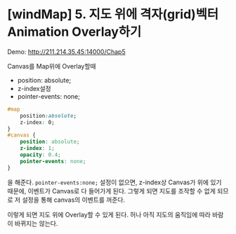# [windMap] 5. 지도 위에 격자(grid)벡터 Animation Overlay하기

Demo: http://211.214.35.45:14000/Chap5

Canvas를 Map위에 Overlay할때 

* position: absolute;
* z-index설정
* pointer-events: none;  

```css
#map
    position:absolute;
    z-index: 0;
}
#canvas {
    position: absolute;
    z-index: 1;
    opacity: 0.4;
    pointer-events: none;
}
```


을 해준다.
`pointer-events:none;` 설정이 없으면, z-index상 Canvas가 위에 있기 때문에, 이벤트가 Canvas로 다 들어가게 된다.
그렇게 되면 지도를 조작할 수 없게 되므로 저 설정을 통해 canvas의 이벤트를 꺼준다.

이렇게 되면 지도 위에 Overlay할 수 있게 된다.
허나 아직 지도의 움직임에 따라 바람이 바뀌지는 않는다. 
